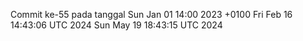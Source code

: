 Commit ke-55 pada tanggal Sun Jan 01 14:00 2023 +0100
Fri Feb 16 14:43:06 UTC 2024
Sun May 19 18:43:15 UTC 2024

